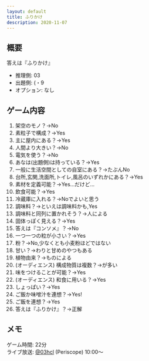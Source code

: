 ```yaml
---
layout: default
title: ふりかけ
description: 2020-11-07
---
```


## 概要

答えは『ふりかけ』

- 推理側: 03
- 出題側: (・9
- オプション: なし

## ゲーム内容

1. 架空のモノ？→No
2. 素粒子で構成？→Yes
3. 主に屋内にある？→Yes
4. 人間より大きい？→No
5. 電気を使う？→No
6. あなは(出題側)は持っている？→Yes
7. 一般に生活空間としての自室にある？→たぶんNo
8. 台所,玄関,洗面所,トイレ,風呂のいずれかにある？→Yes
9. 素材を定義可能？→Yes…だけど…
10. 飲食可能？→Yes
11. 冷蔵庫に入れる？→Noでよいと思う
12. 調味料？→といえは調味料かも,Yes
13. 調味料と同列に置かれそう？→人による
14. 固体っぽく見える？→Yes
15. 答えは『コンソメ』？→No
16. 一つ一つの粒が小さい？→Yes
17. 粉？→No,少なくとも小麦粉ほどではない
18. 甘い？→わりと甘めのやつもある
19. 植物由来？→ものによる
20. (オーディエンス) 構成物質は複数？→が多い
21. 味をつけることが可能？→Yes
22. (オーディエンス) 和食に用いる？→Yes
23. しょっぱい？→Yes
24. ご飯か味噌汁を連想？→Yes!
25. ご飯を連想？→Yes
26. 答えは『ふりかけ』？→正解

## メモ

ゲーム時間: 22分  
ライブ放送: [@03hcl](https://www.periscope.tv/03hcl/1yoJMXPljgwGQ?t=10m) (Periscope) 10:00～
